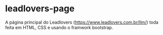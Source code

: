 # leadlovers-page
A página principal do Leadlovers (https://www.leadlovers.com.br/llm/) toda feita em HTML, CSS e usando o framwork bootstrap.
